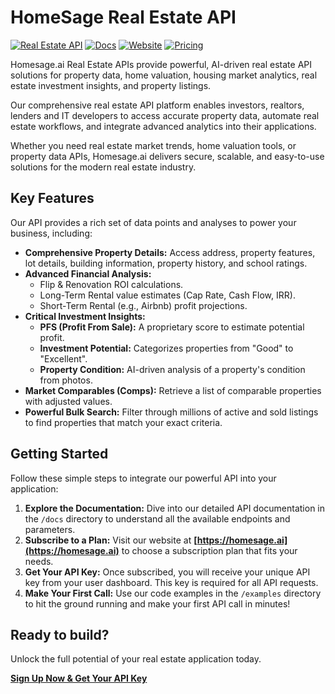 # HomeSage Real Estate API
[![Real Estate API](https://img.shields.io/badge/real_estate-api-%235177fc)](https://github.com/ZR2021DC/Homesage.ai-Real-Estate-APIs/docs)
[![Docs](https://img.shields.io/badge/Docs-%235177fc)](https://github.com/ZR2021DC/Homesage.ai-Real-Estate-APIs/docs)
[![Website](https://img.shields.io/badge/Homesage.ai-%235177fc)](https://homesage.ai)
[![Pricing](https://img.shields.io/badge/Pricing-%235177fc)](https://homesage.ai/pricing)
 

Homesage.ai Real Estate APIs provide powerful, AI-driven real estate API solutions for property data, home valuation, housing market analytics, real estate investment insights, and property listings. 

Our comprehensive real estate API platform enables investors, realtors, lenders and IT developers to access accurate property data, automate real estate workflows, and integrate advanced analytics into their applications. 

Whether you need real estate market trends, home valuation tools, or property data APIs, Homesage.ai delivers secure, scalable, and easy-to-use solutions for the modern real estate industry.

## Key Features

Our API provides a rich set of data points and analyses to power your business, including:

-   **Comprehensive Property Details:** Access address, property features, lot details, building information, property history, and school ratings.
-   **Advanced Financial Analysis:**
    -   Flip & Renovation ROI calculations.
    -   Long-Term Rental value estimates (Cap Rate, Cash Flow, IRR).
    -   Short-Term Rental (e.g., Airbnb) profit projections.
-   **Critical Investment Insights:**
    -   **PFS (Profit From Sale):** A proprietary score to estimate potential profit.
    -   **Investment Potential:** Categorizes properties from "Good" to "Excellent".
    -   **Property Condition:** AI-driven analysis of a property's condition from photos.
-   **Market Comparables (Comps):** Retrieve a list of comparable properties with adjusted values.
-   **Powerful Bulk Search:** Filter through millions of active and sold listings to find properties that match your exact criteria.

## Getting Started

Follow these simple steps to integrate our powerful API into your application:

1.  **Explore the Documentation:** Dive into our detailed API documentation in the `/docs` directory to understand all the available endpoints and parameters.
2.  **Subscribe to a Plan:** Visit our website at **[https://homesage.ai](https://homesage.ai)** to choose a subscription plan that fits your needs.
3.  **Get Your API Key:** Once subscribed, you will receive your unique API key from your user dashboard. This key is required for all API requests.
4.  **Make Your First Call:** Use our code examples in the `/examples` directory to hit the ground running and make your first API call in minutes!

## Ready to build?

Unlock the full potential of your real estate application today.

**[Sign Up Now & Get Your API Key](httpshttps://homesage.ai)** 
